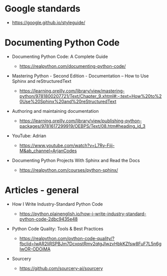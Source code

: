 # Google standards

- https://google.github.io/styleguide/

# Documenting Python Code

- Documenting Python Code: A Complete Guide

  - https://realpython.com/documenting-python-code/

- Mastering Python - Second Edition - Documentation – How to Use Sphinx and reStructuredText

  - https://learning.oreilly.com/library/view/mastering-python/9781800207721/Text/Chapter_9.xhtml#:-:text=How%20to%20Use%20Sphinx%20and%20reStructuredText

- Authoring and maintaining documentation

  - https://learning.oreilly.com/library/view/publishing-python-packages/9781617299919/OEBPS/Text/08.htm#heading_id_3

- YouTube: Adrian

  - https://www.youtube.com/watch?v=L7Ry-Fiij-M&ab_channel=ArjanCodes

- Documenting Python Projects With Sphinx and Read the Docs
  - https://realpython.com/courses/python-sphinx/

# Articles - general

- How I Write Industry-Standard Python Code

  - https://python.plainenglish.io/how-i-write-industry-standard-python-code-2dbc9435e48

- Python Code Quality: Tools & Best Practices

  - https://realpython.com/python-code-quality/?fbclid=IwAR2liRSPBJm7DcxpstRmv2qtgJlwzvHbkKZfsw8FuF7L5n6gIwOR-ODOiMA

- Sourcery
  - https://github.com/sourcery-ai/sourcery
